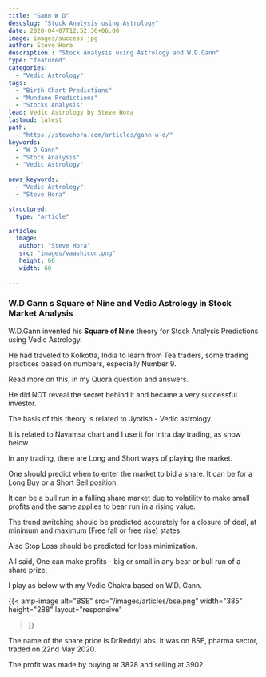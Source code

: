 ```yaml
---
title: "Gann W D"
descslug: "Stock Analysis using Astrology"
date: 2020-04-07T12:52:36+06:00
image: images/success.jpg
author: Steve Hora
description : "Stock Analysis using Astrology and W.D.Gann"
type: "featured"
categories: 
  - "Vedic Astrology"
tags:
  - "Birth Chart Predictions"
  - "Mundane Predictions"
  - "Stocks Analysis"
lead: Vedic Astrology by Steve Hora
lastmod: latest 
path:
  - "https://stevehora.com/articles/gann-w-d/"
keywords:
  - "W D Gann"
  - "Stock Analysis"
  - "Vedic Astrology"
  
news_keywords:
  - "Vedic Astrology"
  - "Steve Hora"

structured:
  type: "article"

article:
  image:
   author: "Steve Hora"
   src: "images/vaashicon.png"
   height: 60
   width: 60
  
---
```


### W.D Gann s  **Square of Nine** and Vedic Astrology in Stock Market Analysis

W.D.Gann invented his  **Square of Nine** theory for Stock Analysis Predictions using Vedic Astrology.

He had traveled to Kolkotta, India to learn from Tea traders, some trading practices based on numbers, especially Number 9.

Read more on this, in my Quora question and answers.

He did NOT reveal the secret behind it and became a very successful investor.

The basis of this theory is related to Jyotish - Vedic astrology.

It is related to Navamsa chart and I use it for Intra day trading, as show below

In any trading, there are Long and Short ways of playing the market.

One should predict when to enter the market to bid a share.
It can be for a Long Buy or a Short Sell position.

It can be a bull run in a falling share market due to volatility to make small profits and the same applies to bear run in a rising value.

The trend switching should be predicted accurately for a closure of deal, at minimum and maximum (Free fall or free rise) states.

Also Stop Loss should be predicted for loss minimization.

All said, One can make profits - big or small in any bear or bull run of a share prize.

I play as below with my Vedic Chakra based on W.D. Gann.

{{< amp-image
  alt="BSE"
  src="/images/articles/bse.png"
  width="385"
  height="288"
  layout="responsive"
>}}

The name of the share price is DrReddyLabs. It was on BSE, pharma sector, traded on 22nd May 2020.

The profit was made by buying at 3828 and selling at 3902.